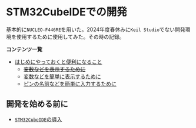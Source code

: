 # STM32CubeIDEでの開発

基本的に`NUCLEO-F446RE`を用いた。2024年度春休みに`Keil Studio`でない開発環境を使用するために使用してみた。その時の記録。  

**コンテンツ一覧**  

- [はじめにやっておくと便利になること](./BasicContents/BasicContentsHome.md)
  - [~~変数などを表示するために~~](./BasicContents/printf.md)
  - [変数などを簡単に表示するために](./BasicContents/printfLibrary.md)
  - [ピンの名前などを簡単に入力するために](./BasicContents/manydef.md)

## 開発を始める前に

- [`STM32CubeIDE`の導入](https://qiita.com/usashirou/items/65be086c28f7a6feac7d)
